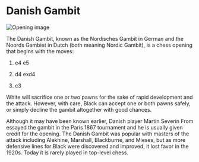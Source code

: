 # Danish Gambit

![Opening image](https://www.thechesswebsite.com/wp-content/uploads/2012/07/DanishGambit.jpg)

The Danish Gambit, known as the Nordisches Gambit in German and the Noords Gambiet in Dutch (both meaning Nordic Gambit), is a chess opening that begins with the moves:



1. e4 e5

2. d4 exd4

3. c3

White will sacrifice one or two pawns for the sake of rapid development and the attack. However, with care, Black can accept one or both pawns safely, or simply decline the gambit altogether with good chances.

Although it may have been known earlier, Danish player Martin Severin From essayed the gambit in the Paris 1867 tournament and he is usually given credit for the opening.  The Danish Gambit was popular with masters of the attack including Alekhine, Marshall, Blackburne, and Mieses, but as more defensive lines for Black were discovered and improved, it lost favor in the 1920s. Today it is rarely played in top-level chess.